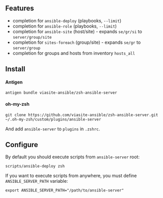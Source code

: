 ## Features
- completion for `ansible-deploy` (playbooks, `--limit`)
- completion for `ansible-role` (playbooks, `--limit`)
- completion for `ansible-site` (host/site) - expands `se/gr/si` to `server/group/site`
- completion for `sites-foreach` (group/site) - expands `se/gr` to `server/group` 
- completion for groups and hosts from inventory `hosts_all`



## Install

#### Antigen
```
antigen bundle viasite-ansible/zsh-ansible-server
```

#### oh-my-zsh
```
git clone https://github.com/viasite-ansible/zsh-ansible-server.git ~/.oh-my-zsh/custom/plugins/ansible-server
```
And add `ansible-server` to `plugins` in `.zshrc`.



## Configure
By default you should execute scripts from `ansible-server` root:
```
scripts/ansible-deploy zsh
```

If you want to execute scripts from anywhere, you must define `ANSIBLE_SERVER_PATH` variable:
```
export ANSIBLE_SERVER_PATH="/path/to/ansible-server"
```

